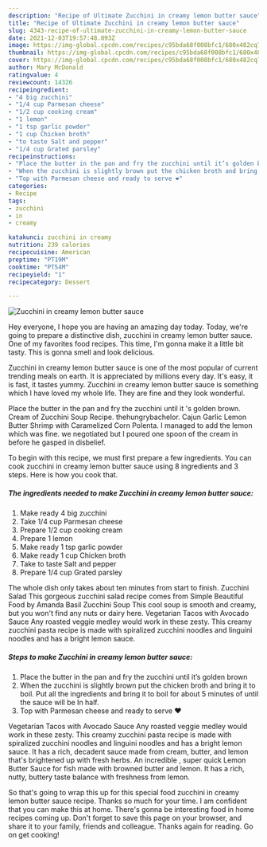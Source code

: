 ```yaml
---
description: "Recipe of Ultimate Zucchini in creamy lemon butter sauce"
title: "Recipe of Ultimate Zucchini in creamy lemon butter sauce"
slug: 4343-recipe-of-ultimate-zucchini-in-creamy-lemon-butter-sauce
date: 2021-12-03T19:57:48.093Z
image: https://img-global.cpcdn.com/recipes/c95bda68f008bfc1/680x482cq70/zucchini-in-creamy-lemon-butter-sauce-recipe-main-photo.jpg
thumbnail: https://img-global.cpcdn.com/recipes/c95bda68f008bfc1/680x482cq70/zucchini-in-creamy-lemon-butter-sauce-recipe-main-photo.jpg
cover: https://img-global.cpcdn.com/recipes/c95bda68f008bfc1/680x482cq70/zucchini-in-creamy-lemon-butter-sauce-recipe-main-photo.jpg
author: Mary McDonald
ratingvalue: 4
reviewcount: 14326
recipeingredient:
- "4 big zucchini"
- "1/4 cup Parmesan cheese"
- "1/2 cup cooking cream"
- "1 lemon"
- "1 tsp garlic powder"
- "1 cup Chicken broth"
- "to taste Salt and pepper"
- "1/4 cup Grated parsley"
recipeinstructions:
- "Place the butter in the pan and fry the zucchini until it’s golden brown"
- "When the zucchini is slightly brown put the chicken broth and bring it to boil. Put all the ingredients and bring it to boil for about 5 minutes of until the sauce will be In half."
- "Top with Parmesan cheese and ready to serve ❤️"
categories:
- Recipe
tags:
- zucchini
- in
- creamy

katakunci: zucchini in creamy 
nutrition: 239 calories
recipecuisine: American
preptime: "PT19M"
cooktime: "PT54M"
recipeyield: "1"
recipecategory: Dessert

---
```



![Zucchini in creamy lemon butter sauce](https://img-global.cpcdn.com/recipes/c95bda68f008bfc1/680x482cq70/zucchini-in-creamy-lemon-butter-sauce-recipe-main-photo.jpg)

Hey everyone, I hope you are having an amazing day today. Today, we're going to prepare a distinctive dish, zucchini in creamy lemon butter sauce. One of my favorites food recipes. This time, I'm gonna make it a little bit tasty. This is gonna smell and look delicious.

Zucchini in creamy lemon butter sauce is one of the most popular of current trending meals on earth. It is appreciated by millions every day. It's easy, it is fast, it tastes yummy. Zucchini in creamy lemon butter sauce is something which I have loved my whole life. They are fine and they look wonderful.

Place the butter in the pan and fry the zucchini until it &#39;s golden brown. Cream of Zucchini Soup Recipe. thehungrybachelor. Cajun Garlic Lemon Butter Shrimp with Caramelized Corn Polenta. I managed to add the lemon which was fine. we negotiated but I poured one spoon of the cream in before he gasped in disbelief.


To begin with this recipe, we must first prepare a few ingredients. You can cook zucchini in creamy lemon butter sauce using 8 ingredients and 3 steps. Here is how you cook that.

<!--inarticleads1-->

##### The ingredients needed to make Zucchini in creamy lemon butter sauce:

1. Make ready 4 big zucchini
1. Take 1/4 cup Parmesan cheese
1. Prepare 1/2 cup cooking cream
1. Prepare 1 lemon
1. Make ready 1 tsp garlic powder
1. Make ready 1 cup Chicken broth
1. Take to taste Salt and pepper
1. Prepare 1/4 cup Grated parsley


The whole dish only takes about ten minutes from start to finish. Zucchini Salad This gorgeous zucchini salad recipe comes from Simple Beautiful Food by Amanda Basil Zucchini Soup This cool soup is smooth and creamy, but you won&#39;t find any nuts or dairy here. Vegetarian Tacos with Avocado Sauce Any roasted veggie medley would work in these zesty. This creamy zucchini pasta recipe is made with spiralized zucchini noodles and linguini noodles and has a bright lemon sauce. 

<!--inarticleads2-->

##### Steps to make Zucchini in creamy lemon butter sauce:

1. Place the butter in the pan and fry the zucchini until it’s golden brown
1. When the zucchini is slightly brown put the chicken broth and bring it to boil. Put all the ingredients and bring it to boil for about 5 minutes of until the sauce will be In half.
1. Top with Parmesan cheese and ready to serve ❤️


Vegetarian Tacos with Avocado Sauce Any roasted veggie medley would work in these zesty. This creamy zucchini pasta recipe is made with spiralized zucchini noodles and linguini noodles and has a bright lemon sauce. It has a rich, decadent sauce made from cream, butter, and lemon that&#39;s brightened up with fresh herbs. An incredible , super quick Lemon Butter Sauce for fish made with browned butter and lemon. It has a rich, nutty, buttery taste balance with freshness from lemon. 

So that's going to wrap this up for this special food zucchini in creamy lemon butter sauce recipe. Thanks so much for your time. I am confident that you can make this at home. There's gonna be interesting food in home recipes coming up. Don't forget to save this page on your browser, and share it to your family, friends and colleague. Thanks again for reading. Go on get cooking!
